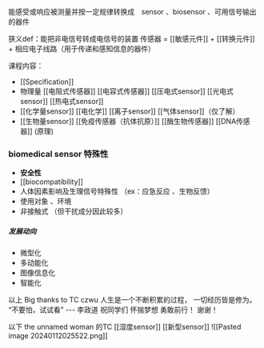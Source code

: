 能感受或响应被测量并按一定规律转换成　sensor 、biosensor 、可用信号输出的器件

狭义def：能把非电信号转成电信号的装置
传感器 = [[敏感元件]] + [[转换元件]] + 相应电子线路（用于传递和感知信息的器件）


课程内容：
- [[Specification]]
- 物理量
	 [[电阻式传感器]]
	 [[电容式传感器]]
	 [[压电式sensor]]
	 [[光电式sensor]]
	 [[热电式sensor]]
- [[化学量sensor]]
	 [[电化学]]
	 [[离子sensor]]
	 [[气体sensor]]（仅了解）
- [[生物量sensor]]
	 [[免疫传感器（抗体抗原）]]
	 [[酶生物传感器]]
	 [[DNA传感器]] (原理)

### biomedical sensor 特殊性
- **安全性**
- [[biocompatibility]]
- 人体因素影响及生理信号特殊性
    （ex：应急反应 、生物反馈）
- 使用对象 、环境
- 非接触式
    （但干扰成分因此较多）

##### 发展动向
- 微型化
- 多动能化
- 图像信息化
- 智能化

以上 Big thanks to TC czwu 
人生是一个不断积累的过程， 一切经历皆是修为。
“不要怕，试试看” --- 李政道 
祝同学们 怀揣梦想 勇敢前行！
谢谢！

以下 the unnamed woman 的TC
[[湿度sensor]]
[[新型sensor]]
![[Pasted image 20240112025522.png]]

